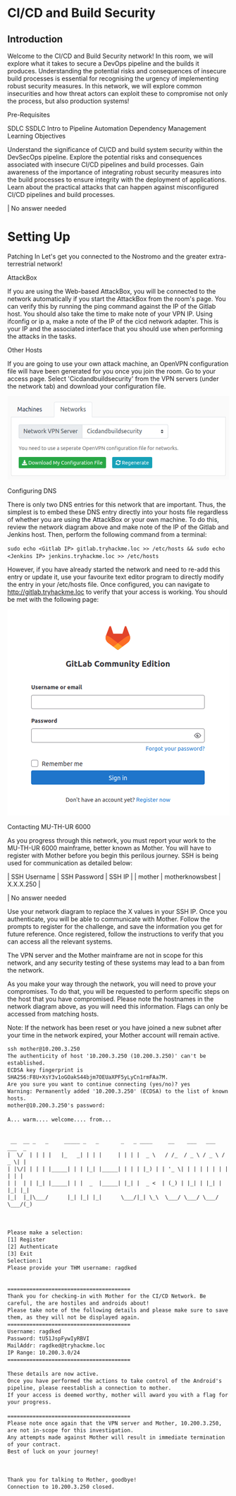 # CI/CD and Build Security

## Introduction

Welcome to the CI/CD and Build Security network! In this room, we will explore what it takes to secure a DevOps pipeline and the builds it produces. Understanding the potential risks and consequences of insecure build processes is essential for recognising the urgency of implementing robust security measures. In this network, we will explore common insecurities and how threat actors can exploit these to compromise not only the process, but also production systems!

Pre-Requisites

SDLC
SSDLC
Intro to Pipeline Automation
Dependency Management
Learning Objectives

Understand the significance of CI/CD and build system security within the DevSecOps pipeline.
Explore the potential risks and consequences associated with insecure CI/CD pipelines and build processes.
Gain awareness of the importance of integrating robust security measures into the build processes to ensure integrity with the deployment of applications.
Learn about the practical attacks that can happen against misconfigured CI/CD pipelines and build processes.

| No answer needed

# Setting Up

Patching In
Let's get you connected to the Nostromo and the greater extra-terrestrial network!

AttackBox

If you are using the Web-based AttackBox, you will be connected to the network automatically if you start the AttackBox from the room's page. You can verify this by running the ping command against the IP of the Gitlab host. You should also take the time to make note of your VPN IP. Using ifconfig or ip a, make a note of the IP of the cicd network adapter. This is your IP and the associated interface that you should use when performing the attacks in the tasks.

Other Hosts

If you are going to use your own attack machine, an OpenVPN configuration file will have been generated for you once you join the room. Go to your access page. Select 'Cicdandbuildsecurity' from the VPN servers (under the network tab) and download your configuration file.

![alt text](image.png)

Configuring DNS

There is only two DNS entries for this network that are important. Thus, the simplest is to embed these DNS entry directly into your hosts file regardless of whether you are using the AttackBox or your own machine. To do this, review the network diagram above and make note of the IP of the Gitlab and Jenkins host. Then, perform the following command from a terminal:

`sudo echo <Gitlab IP> gitlab.tryhackme.loc >> /etc/hosts && sudo echo <Jenkins IP> jenkins.tryhackme.loc >> /etc/hosts`

However, if you have already started the network and need to re-add this entry or update it, use your favourite text editor program to directly modify the entry in your /etc/hosts file. Once configured, you can navigate to http://gitlab.tryhackme.loc to verify that your access is working. You should be met with the following page:

![alt text](image-1.png)

Contacting MU-TH-UR 6000

As you progress through this network, you must report your work to the MU-TH-UR 6000 mainframe, better known as Mother. You will have to register with Mother before you begin this perilous journey. SSH is being used for communication as detailed below:

| SSH Username | SSH Password | SSH IP |
| mother | motherknowsbest | X.X.X.250 |

| No answer needed


Use your network diagram to replace the X values in your SSH IP. Once you authenticate, you will be able to communicate with Mother. Follow the prompts to register for the challenge, and save the information you get for future reference. Once registered, follow the instructions to verify that you can access all the relevant systems.

The VPN server and the Mother mainframe are not in scope for this network, and any security testing of these systems may lead to a ban from the network.

As you make your way through the network, you will need to prove your compromises. To do that, you will be requested to perform specific steps on the host that you have compromised. Please note the hostnames in the network diagram above, as you will need this information. Flags can only be accessed from matching hosts.

Note: If the network has been reset or you have joined a new subnet after your time in the network expired, your Mother account will remain active. 

```
ssh mother@10.200.3.250
The authenticity of host '10.200.3.250 (10.200.3.250)' can't be established.
ECDSA key fingerprint is SHA256:F8U+XsY3v1oGOakS44bjm7OEUaXPF5yLyCn1rmFAa7M.
Are you sure you want to continue connecting (yes/no)? yes
Warning: Permanently added '10.200.3.250' (ECDSA) to the list of known hosts.
mother@10.200.3.250's password: 

A... warm.... welcome.... from...


 __  __ _   _     _____ _   _       _   _ ____     __    ___   ___   ___  _ 
|  \/  | | | |   |_   _| | | |     | | | |  _ \   / /_  / _ \ / _ \ / _ \| |
| |\/| | | | |_____| | | |_| |_____| | | | |_) | | '_ \| | | | | | | | | | |
| |  | | |_| |_____| | |  _  |_____| |_| |  _ <  | (_) | |_| | |_| | |_| |_|
|_|  |_|\___/      |_| |_| |_|      \___/|_| \_\  \___/ \___/ \___/ \___/(_)
                                                                            


Please make a selection:
[1] Register
[2] Authenticate
[3] Exit
Selection:1
Please provide your THM username: ragdked


=======================================
Thank you for checking-in with Mother for the CI/CD Network. Be careful, the are hostiles and androids about!
Please take note of the following details and please make sure to save them, as they will not be displayed again.
=======================================
Username: ragdked
Password: tU51JspFywIyRBVI
MailAddr: ragdked@tryhackme.loc
IP Range: 10.200.3.0/24
=======================================

These details are now active.
Once you have performed the actions to take control of the Android's pipeline, please reestablish a connection to mother.
If your access is deemed worthy, mother will award you with a flag for your progress.

=======================================
Please note once again that the VPN server and Mother, 10.200.3.250, are not in-scope for this investigation.
Any attempts made against Mother will result in immediate termination of your contract.
Best of luck on your journey!



Thank you for talking to Mother, goodbye!
Connection to 10.200.3.250 closed.
```